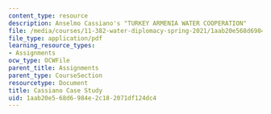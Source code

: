 ```yaml
---
content_type: resource
description: Anselmo Cassiano's "TURKEY ARMENIA WATER COOPERATION"
file: /media/courses/11-382-water-diplomacy-spring-2021/1aab20e568d6984e2c182071df124dc4_MIT11_382s21_Cassiano.pdf
file_type: application/pdf
learning_resource_types:
- Assignments
ocw_type: OCWFile
parent_title: Assignments
parent_type: CourseSection
resourcetype: Document
title: Cassiano Case Study
uid: 1aab20e5-68d6-984e-2c18-2071df124dc4
---
```

